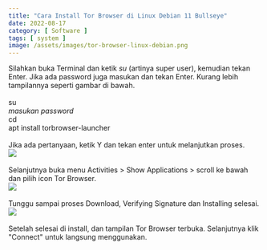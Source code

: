 ```yaml
---
title: "Cara Install Tor Browser di Linux Debian 11 Bullseye"
date: 2022-08-17
category: [ Software ]
tags: [ system ]
image: /assets/images/tor-browser-linux-debian.png
---
```

Silahkan buka Terminal dan ketik <i>su</i> (artinya super user), kemudian tekan Enter. Jika ada password juga masukan dan tekan Enter. Kurang lebih tampilannya seperti gambar di bawah.<br/>
<br/>
su<br/>
<i>masukan password</i><br/>
cd<br/>
apt install torbrowser-launcher<br/>
<br/>
Jika ada pertanyaan, ketik Y dan tekan enter untuk melanjutkan proses.<br/>
<img class="img-post" src="{{site.baseurl}}/assets/images/install-tor-launcher-in-terminal.jpg"><br/>
<br/>
Selanjutnya buka menu Activities > Show Applications > scroll ke bawah dan pilih icon Tor Browser.
<br/>
<img class="img-post" src="{{site.baseurl}}/assets/images/menu-activities-debian.jpg"><br/>
<br/>
Tunggu sampai proses Download, Verifying Signature dan Installing selesai.
<br/>
<img class="img-post" src="{{site.baseurl}}/assets/images/downloading-tor-borwser.jpg"><br/>
<br/>
Setelah selesai di install, dan tampilan Tor Browser terbuka. Selanjutnya klik "Connect" untuk langsung menggunakan.
